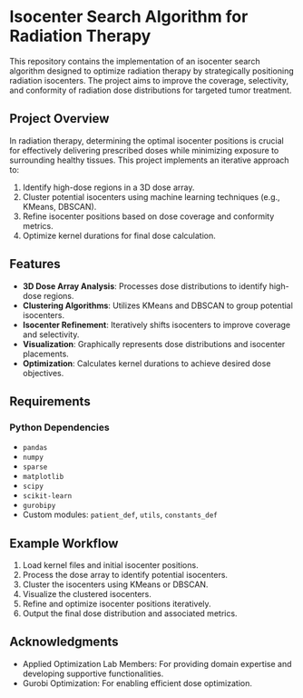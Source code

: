 # Isocenter Search Algorithm for Radiation Therapy

This repository contains the implementation of an isocenter search algorithm designed to optimize radiation therapy by strategically positioning radiation isocenters. The project aims to improve the coverage, selectivity, and conformity of radiation dose distributions for targeted tumor treatment.

## Project Overview

In radiation therapy, determining the optimal isocenter positions is crucial for effectively delivering prescribed doses while minimizing exposure to surrounding healthy tissues. This project implements an iterative approach to:

1. Identify high-dose regions in a 3D dose array.
2. Cluster potential isocenters using machine learning techniques (e.g., KMeans, DBSCAN).
3. Refine isocenter positions based on dose coverage and conformity metrics.
4. Optimize kernel durations for final dose calculation.

## Features

- **3D Dose Array Analysis**: Processes dose distributions to identify high-dose regions.
- **Clustering Algorithms**: Utilizes KMeans and DBSCAN to group potential isocenters.
- **Isocenter Refinement**: Iteratively shifts isocenters to improve coverage and selectivity.
- **Visualization**: Graphically represents dose distributions and isocenter placements.
- **Optimization**: Calculates kernel durations to achieve desired dose objectives.

## Requirements

### Python Dependencies

- `pandas`
- `numpy`
- `sparse`
- `matplotlib`
- `scipy`
- `scikit-learn`
- `gurobipy`
- Custom modules: `patient_def`, `utils`, `constants_def`

## Example Workflow
1. Load kernel files and initial isocenter positions.
2. Process the dose array to identify potential isocenters.
3. Cluster the isocenters using KMeans or DBSCAN.
4. Visualize the clustered isocenters.
5. Refine and optimize isocenter positions iteratively.
6. Output the final dose distribution and associated metrics.

## Acknowledgments
- Applied Optimization Lab Members: For providing domain expertise and developing supportive functionalities.
- Gurobi Optimization: For enabling efficient dose optimization.


